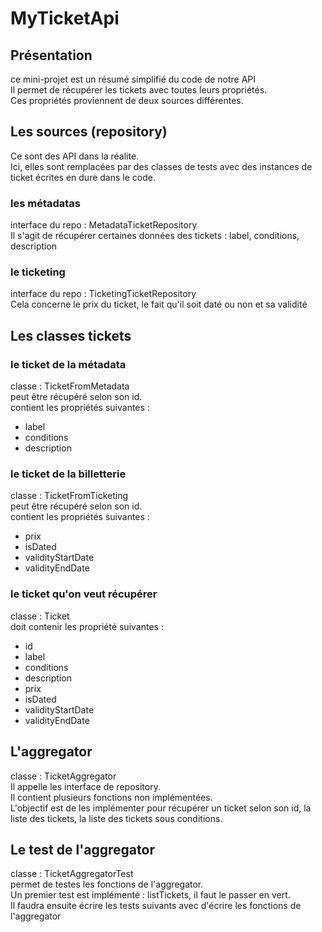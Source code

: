 # MyTicketApi

## Présentation
ce mini-projet est un résumé simplifié du code de notre API<br/>
Il permet de récupérer les tickets avec toutes leurs propriétés.<br/>
Ces propriétés proviennent de deux sources différentes.

## Les sources (repository)
Ce sont des API dans la réalite.<br/>
Ici, elles sont remplacées par des classes de tests avec des instances de ticket écrites en dure dans le code.

### les métadatas
interface du repo : MetadataTicketRepository <br/>
Il s'agit de récupérer certaines données des tickets : label, conditions, description

### le ticketing
interface du repo : TicketingTicketRepository <br/>
Cela concerne le prix du ticket, le fait qu'il soit daté ou non et sa validité

## Les classes tickets

### le ticket de la métadata
classe : TicketFromMetadata <br/>
peut être récupéré selon son id.<br/>
contient les propriétés suivantes : 
- label
- conditions
- description

### le ticket de la billetterie
classe : TicketFromTicketing <br/>
peut être récupéré selon son id.<br/>
contient les propriétés suivantes : 
- prix
- isDated
- validityStartDate
- validityEndDate

### le ticket qu'on veut récupérer
classe : Ticket <br/>
doit contenir les propriété suivantes : 
- id 
- label
- conditions
- description
- prix
- isDated
- validityStartDate
- validityEndDate

## L'aggregator
classe : TicketAggregator <br/>
Il appelle les interface de repository.<br/>
Il contient plusieurs fonctions non implémentées.<br/>
L'objectif est de les implémenter pour récupérer un ticket selon son id, la liste des tickets, la liste des tickets sous conditions.

## Le test de l'aggregator
classe : TicketAggregatorTest <br/>
permet de testes les fonctions de l'aggregator.<br/>
Un premier test est implémenté : listTickets, il faut le passer en vert.<br/>
Il faudra ensuite écrire les tests suivants avec d'écrire les fonctions de l'aggregator
